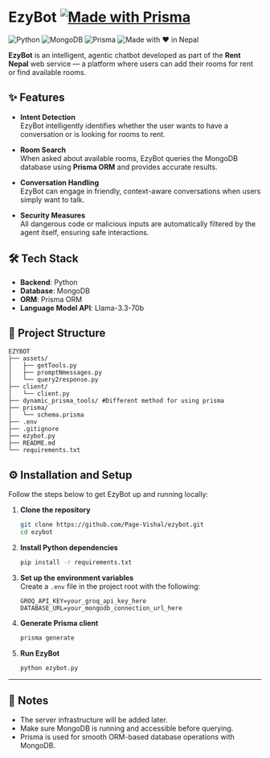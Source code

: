 # EzyBot [![Made with Prisma](http://made-with.prisma.io/indigo.svg)](https://prisma.io)



![Python](https://img.shields.io/badge/Python-3.11-blue)
![MongoDB](https://img.shields.io/badge/Database-MongoDB-green)
![Prisma](https://img.shields.io/badge/ORM-Prisma-orange)
![Made with ❤️ in Nepal](https://img.shields.io/badge/Made%20with-%E2%9D%A4%EF%B8%8F%20in%20Nepal-green)

**EzyBot** is an intelligent, agentic chatbot developed as part of the **Rent Nepal** web service — a platform where users can add their rooms for rent or find available rooms.

## ✨ Features

- **Intent Detection**  
  EzyBot intelligently identifies whether the user wants to have a conversation or is looking for rooms to rent.

- **Room Search**  
  When asked about available rooms, EzyBot queries the MongoDB database using **Prisma ORM** and provides accurate results.

- **Conversation Handling**  
  EzyBot can engage in friendly, context-aware conversations when users simply want to talk.

- **Security Measures**  
  All dangerous code or malicious inputs are automatically filtered by the agent itself, ensuring safe interactions.

## 🛠️ Tech Stack

- **Backend**: Python
- **Database**: MongoDB
- **ORM**: Prisma ORM
- **Language Model API**: Llama-3.3-70b

## 📂 Project Structure

```
EZYBOT
├── assets/
│   ├── getTools.py
│   ├── promptNmessages.py 
│   └── query2response.py 
├── client/
│   └── client.py
├── dynamic_prisma_tools/ #Different method for using prisma
├── prisma/ 
│   └── schema.prisma 
├── .env
├── .gitignore
├── ezybot.py 
├── README.md
└── requirements.txt
```

## ⚙️ Installation and Setup

Follow the steps below to get EzyBot up and running locally:

1. **Clone the repository**
   ```bash
   git clone https://github.com/Page-Vishal/ezybot.git
   cd ezybot
   ```

2. **Install Python dependencies**
   ```bash
   pip install -r requirements.txt
   ```

3. **Set up the environment variables**  
   Create a `.env` file in the project root with the following:
   ```env
   GROQ_API_KEY=your_groq_api_key_here
   DATABASE_URL=your_mongodb_connection_url_here
   ```

4. **Generate Prisma client**
   ```bash
   prisma generate
   ```

5. **Run EzyBot**
   ```bash
   python ezybot.py
   ```

---

## 📢 Notes

- The server infrastructure will be added later.
- Make sure MongoDB is running and accessible before querying.
- Prisma is used for smooth ORM-based database operations with MongoDB.

